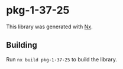 # pkg-1-37-25

This library was generated with [Nx](https://nx.dev).

## Building

Run `nx build pkg-1-37-25` to build the library.

